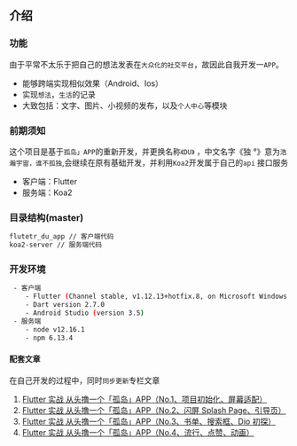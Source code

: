 ## 介绍

### 功能

由于平常不太乐于把自己的想法发表在`大众化的社交平台`，故因此自我开发一`APP`。

- 能够跨端实现相似效果（Android、Ios）
- 实现`想法`，`生活`的记录
- 大致包括：文字、图片、小视频的发布，以及`个人中心`等模块

### 前期须知

这个项目是基于`孤岛」APP`的重新开发，并更换名称`《DU》` ，中文名字《独 °》意为`浩瀚宇宙，谁不孤独`,会继续在原有基础开发，并利用`Koa2`开发属于自己的`api` 接口服务

- 客户端：Flutter
- 服务端：Koa2

### 目录结构(master)

```sh
flutetr_du_app // 客户端代码
koa2-server // 服务端代码
```

### 开发环境

```sh
 - 客户端
    - Flutter (Channel stable, v1.12.13+hotfix.8, on Microsoft Windows [Version 10.0.18363.657], locale zh-CN)
    - Dart version 2.7.0
    - Android Studio (version 3.5)
 - 服务端
    - node v12.16.1
    - npm 6.13.4
```

#### 配套文章

在自己开发的过程中，同时`同步更新`专栏文章

1. [Flutter 实战 从头撸一个「孤岛」APP（No.1、项目初始化、屏幕适配）](https://juejin.im/post/5dd0142be51d453fc01e8a25)
2. [Flutter 实战 从头撸一个「孤岛」APP（No.2、闪屏 Splash Page、引导页）](https://juejin.im/post/5dd97d3fe51d45234f582cbe)
3. [Flutter 实战 从头撸一个「孤岛」APP（No.3、书单、搜索框、Dio 初探）](https://juejin.im/post/5de2b7aa5188256e913c991d)
4. [Flutter 实战 从头撸一个「孤岛」APP（No.4、流行、点赞、动画）](https://juejin.im/post/5e12943f6fb9a0482806df9d)


